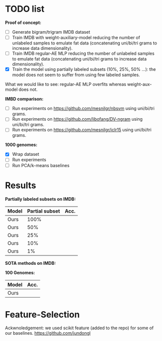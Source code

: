 # TODO list

**Proof of concept:**
- [ ] Generate bigram/trigram IMDB dataset
- [ ] Train IMDB with weight-auxiliary-model reducing the number of unlabeled samples to emulate fat data (concatenating uni/bi/tri grams to increase data dimensionality).
- [ ] Train IMDB regular-AE MLP reducing the number of unlabeled samples to emulate fat data (concatenating uni/bi/tri grams to increase data dimensionality).
- [x] Train the model using partially labeled subsets (10%, 25%, 50% ...): the model does not seem to suffer from using few labeled samples.

What we would like to see: regular-AE MLP overfits whereas weight-aux-model does not.

**IMBD comparison:**
- [ ] Run experiments on https://github.com/mesnilgr/nbsvm using uni/bi/tri grams.
- [ ] Run experiments on https://github.com/libofang/DV-ngram using uni/bi/tri grams.
- [ ] Run experiments on https://github.com/mesnilgr/iclr15 using uni/bi/tri grams.

**1000 genomes:**
- [x] Wrap dataset
- [ ] Run experiments
- [ ] Run PCA/k-means baselines

# Results

**Partially labeled subsets on IMDB:**

|Model|Partial subset|Acc.|
|-----|--------------|----|
|Ours|100%||
|Ours|50%||
|Ours|25%||
|Ours|10%||
|Ours|1%||

**SOTA methods on IMDB:**



**100 Genomes:**

|Model|Acc.|
|-----|----|
|Ours||

# Feature-Selection
Ackwnoledgement: we used scikit feature (added to the repo) for some of our baselines.
https://github.com/jundongl
